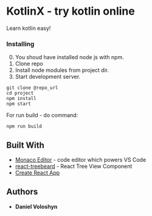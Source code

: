 
# KotlinX - try kotlin online

Learn kotlin easy!

### Installing

0. You shoud have installed node js with npm.
1. Clone repo
2. Install node modules from project dir.
3. Start development server.

```
git clone @repo_url
cd project
npm install
npm start
```

For run build - do command: 

```
npm run build
```

## Built With

* [Monaco Editor](https://github.com/Microsoft/monaco-editor) - code editor which powers VS Code
* [react-treebeard](https://github.com/storybookjs/react-treebeard) - React Tree View Component
* [Create React App](https://github.com/facebook/create-react-app)

## Authors

* **Daniel Voloshyn**
